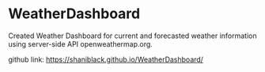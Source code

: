 # WeatherDashboard

Created Weather Dashboard for current and forecasted weather information using 
server-side API openweathermap.org.

github link: https://shaniblack.github.io/WeatherDashboard/